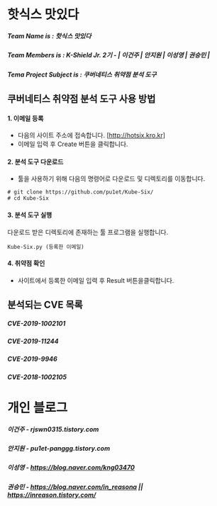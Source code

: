 # 핫식스 맛있다
##### Team Name is : 핫식스 맛있다
###
##### Team Members is : K-Shield Jr. 2기 - | 이건주 | 안지원 | 이성영 | 권승민 |
##### Tema Project Subject is : 쿠버네티스 취약점 분석 도구
###
## 쿠버네티스 취약점 분석 도구 사용 방법

#### **1. 이메일 등록**
- 다음의 사이트 주소에 접속합니다. [http://hotsix.kro.kr]
- 이메일 입력 후 Create 버튼을 클릭합니다.

#### **2. 분석 도구 다운로드**
- 툴을 사용하기 위해 다음의 명령어로 다운로드 및 디렉토리를 이동합니다.
 ```
 # git clone https://github.com/pu1et/Kube-Six/
 # cd Kube-Six
 ```

#### **3. 분석 도구 실행**
다운로드 받은 디렉토리에 존재하는 툴 프로그램을 실행합니다. 
```
Kube-Six.py (등록한 이메일)
```

#### **4. 취약점 확인**
- 사이트에서 등록한 이메일 입력 후 Result 버튼을클릭합니다.

## 분석되는 CVE 목록
##### CVE-2019-1002101
##### CVE-2019-11244
##### CVE-2019-9946
##### CVE-2018-1002105

###
# 개인 블로그
##### 이건주 - rjswn0315.tistory.com
##### 안지원 - pu1et-panggg.tistory.com
##### 이성영 - https://blog.naver.com/kng03470
##### 권승민 - https://blog.naver.com/in_reasona || https://inreason.tistory.com/
